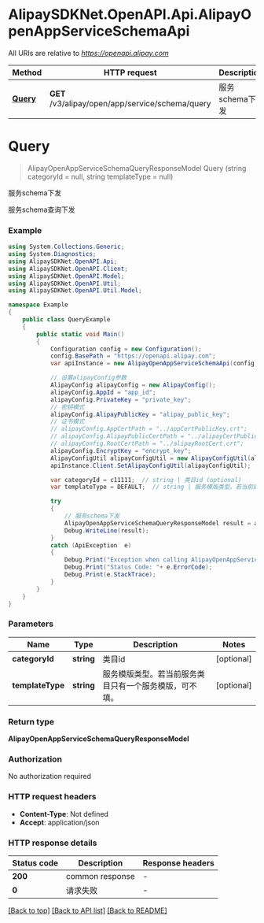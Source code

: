 # AlipaySDKNet.OpenAPI.Api.AlipayOpenAppServiceSchemaApi

All URIs are relative to *https://openapi.alipay.com*

Method | HTTP request | Description
------------- | ------------- | -------------
[**Query**](AlipayOpenAppServiceSchemaApi.md#query) | **GET** /v3/alipay/open/app/service/schema/query | 服务schema下发


<a name="query"></a>
# **Query**
> AlipayOpenAppServiceSchemaQueryResponseModel Query (string categoryId = null, string templateType = null)

服务schema下发

服务schema查询下发

### Example
```csharp
using System.Collections.Generic;
using System.Diagnostics;
using AlipaySDKNet.OpenAPI.Api;
using AlipaySDKNet.OpenAPI.Client;
using AlipaySDKNet.OpenAPI.Model;
using AlipaySDKNet.OpenAPI.Util;
using AlipaySDKNet.OpenAPI.Util.Model;

namespace Example
{
    public class QueryExample
    {
        public static void Main()
        {
            Configuration config = new Configuration();
            config.BasePath = "https://openapi.alipay.com";
            var apiInstance = new AlipayOpenAppServiceSchemaApi(config);

            // 设置alipayConfig参数
            AlipayConfig alipayConfig = new AlipayConfig();
            alipayConfig.AppId = "app_id";
            alipayConfig.PrivateKey = "private_key";
            // 密钥模式
            alipayConfig.AlipayPublicKey = "alipay_public_key";
            // 证书模式
            // alipayConfig.AppCertPath = "../appCertPublicKey.crt";
            // alipayConfig.AlipayPublicCertPath = "../alipayCertPublicKey_RSA2.crt";
            // alipayConfig.RootCertPath = "../alipayRootCert.crt";
            alipayConfig.EncryptKey = "encrypt_key";
            AlipayConfigUtil alipayConfigUtil = new AlipayConfigUtil(alipayConfig);
            apiInstance.Client.SetAlipayConfigUtil(alipayConfigUtil);

            var categoryId = c11111;  // string | 类目id (optional) 
            var templateType = DEFAULT;  // string | 服务模版类型。若当前服务类目只有一个服务模版，可不填。 (optional) 

            try
            {
                // 服务schema下发
                AlipayOpenAppServiceSchemaQueryResponseModel result = apiInstance.Query(categoryId, templateType);
                Debug.WriteLine(result);
            }
            catch (ApiException  e)
            {
                Debug.Print("Exception when calling AlipayOpenAppServiceSchemaApi.Query: " + e.Message );
                Debug.Print("Status Code: "+ e.ErrorCode);
                Debug.Print(e.StackTrace);
            }
        }
    }
}
```

### Parameters

Name | Type | Description  | Notes
------------- | ------------- | ------------- | -------------
 **categoryId** | **string**| 类目id | [optional] 
 **templateType** | **string**| 服务模版类型。若当前服务类目只有一个服务模版，可不填。 | [optional] 

### Return type

**AlipayOpenAppServiceSchemaQueryResponseModel**

### Authorization

No authorization required

### HTTP request headers

 - **Content-Type**: Not defined
 - **Accept**: application/json


### HTTP response details
| Status code | Description | Response headers |
|-------------|-------------|------------------|
| **200** | common response |  -  |
| **0** | 请求失败 |  -  |

[[Back to top]](#) [[Back to API list]](../README.md#documentation-for-api-endpoints) [[Back to README]](../README.md)

